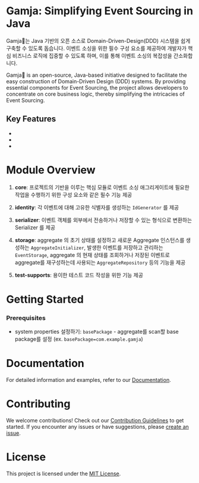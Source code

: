 # Gamja: Simplifying Event Sourcing in Java

Gamja🥔는 Java 기반의 오픈 소스로 Domain-Driven-Design(DDD) 시스템을 쉽게 구축할 수 있도록 돕습니다. 이벤트 소싱을 위한 필수 구성 요소를 제공하여 개발자가 핵심 비즈니스 로직에 집중할 수 있도록 하며, 이를 통해 이벤트 소싱의 복잡성을 간소화합니다.

Gamja🥔 is an open-source, Java-based initiative designed to facilitate the easy construction of Domain-Driven Design (DDD) systems. By providing essential components for Event Sourcing, the project allows developers to concentrate on core business logic, thereby simplifying the intricacies of Event Sourcing.


## Key Features

- 
- 
- 

# Module Overview

1. **core**: 프로젝트의 기반을 이루는 핵심 모듈로 이벤트 소싱 애그리게이트에 필요한 작업을 수행하기 위한 구성 요소와 같은 필수 기능 제공

2. **identity**: 각 이벤트에 대해 고유한 식별자를 생성하는 `IdGenerator` 를 제공

3. **serializer**: 이벤트 객체를 외부에서 전송하거나 저장할 수 있는 형식으로 변환하는 Serializer 를 제공

4. **storage**: aggregate 의 초기 상태를 설정하고 새로운 Aggregate 인스턴스를 생성하는 `AggregateInitializer`, 발생한 이벤트를 저장하고 관리하는 `EventStorage`, aggregate 의 현재 상태를 조회하거나 저장된 이벤트로 aggregate를 재구성하는데 사용되는 `AggregateRepository` 등의 기능을 제공 

5. **test-supports**: 용이한 테스트 코드 작성을 위한 기능 제공



# Getting Started

### Prerequisites
- system properties 설정하기: `basePackage` - aggregate를 scan할 base package를 설정 (ex. `basePackage=com.example.gamja`)



# Documentation

For detailed information and examples, refer to our [Documentation](link-to-docs).

# Contributing

We welcome contributions! Check out our [Contribution Guidelines](link-to-contributing-guidelines) to get started. If you encounter any issues or have suggestions, please [create an issue](link-to-issue-tracker).

# License

This project is licensed under the [MIT License](link-to-license).
